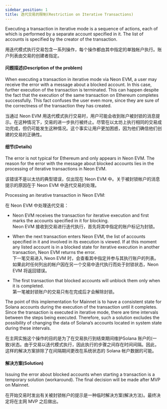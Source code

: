 ```yaml
---
sidebar_position: 1
title: 迭代交易的限制(Restriction on Iterative Transactions)
---
```


Executing a transaction in iterative mode is a sequence of actions, each of which is performed by a separate account specified in it. The list of accounts is specified by the creator of the transaction.

用迭代模式执行交易包含一系列操作，每个操作都由其中指定的单独帐户执行。账户列表由交易的创建者指定。

#### 问题描述(Description of the problem)

When executing a transaction in iterative mode via Neon EVM, a user may receive the error with a message about a blocked account. In this case, further execution of the transaction is terminated. This can happen despite the fact that the execution of the same transaction on Ethereum completes successfully. This fact confuses the user even more, since they are sure of the correctness of the transaction they has created.

当通过 Neon EVM 用迭代模式执行交易时，用户可能会收到账户被封锁的消息提示。在这种情况下，交易的进一步执行被终止。尽管在以太坊上执行相同的交易成功完成，但仍可能发生这种情况。这个事实让用户更加困惑，因为他们确信他们创建的交易的正确性。

#### 细节(Details)

The error is not typical for Ethereum and only appears in Neon EVM. The reason for the error with the message about blocked accounts lies in the processing of iterative transactions in Neon EVM.

该错误不是以太坊的典型错误，仅出现在 Neon EVM 中。关于被封锁帐户的消息提示的原因在于 Neon EVM 中迭代交易的处理。

Processing an iterative transaction in Neon EVM:

在 Neon EVM 中处理迭代交易：

- Neon EVM receives the transaction for iterative execution and first marks the accounts specified in it for blocking.  
   Neon EVM 接收到交易进行迭代执行，首先将其中指定的账户标记为封锁。

- When the next transaction enters Neon EVM, the list of accounts specified in it and involved in its execution is viewed. If at this moment any listed account is in a blocked state for iterative execution in another transaction, Neon EVM returns the error.  
   下一笔交易进入 Neon EVM 时，会查看其中指定并参与其执行账户的列表。如果此时任何列出的帐户因在另一个交易中迭代执行而处于封锁状态，Neon EVM 将返回错误。

- The first transaction that blocked accounts will unblock them only when it is completed.  
   第一笔被封锁账户的交易只有在完成后才会解除封锁。

The point of this implementation for Mainnet is to have a consistent state for Solana accounts during the execution of the transaction until it completes. Since the transaction is executed in iterative mode, there are time intervals between the steps being executed. Therefore, such a solution excludes the possibility of changing the data of Solana’s accounts located in system state during these intervals.

在主网实施这个操作的目的是为了在交易执行到结束期间维护Solana 账户的(一致)状态。由于交易以迭代模式执行，因此执行的步骤之间存在时间间隔。因此，这样的解决方案排除了在间隔期间更改在系统状态的 Solana 帐户数据的可能。

#### 解决方案(Solution)

Issuing the error about blocked accounts when starting a transaction is a temporary solution (workaround). The final decision will be made after MVP on Mainnet.

在开始交易时发出有关被封锁帐户的提示是一种临时解决方案(解决方法)。最终决定将在主网 MVP 之后做出。